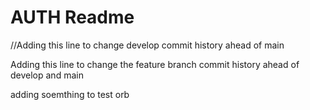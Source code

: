 # AUTH Readme

//Adding this line to change develop commit history ahead of main

Adding this line to change the feature branch commit history ahead of develop and main

adding soemthing to test orb
